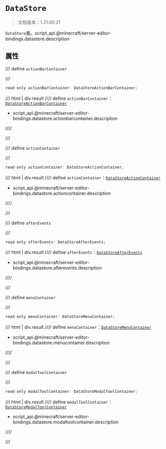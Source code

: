 # `DataStore`

> 文档版本：1.21.60.21

`DataStore`类。script_api.@minecraft/server-editor-bindings.datastore.description

## 属性

/// define
`actionBarContainer`


///

```js
read-only actionBarContainer: DataStoreActionBarContainer;
```

/// html | div.result
//// define
`actionBarContainer`：[`DataStoreActionBarContainer`](./datastoreactionbarcontainer.md)

- script_api.@minecraft/server-editor-bindings.datastore.actionbarcontainer.description


////

///


/// define
`actionContainer`


///

```js
read-only actionContainer: DataStoreActionContainer;
```

/// html | div.result
//// define
`actionContainer`：[`DataStoreActionContainer`](./datastoreactioncontainer.md)

- script_api.@minecraft/server-editor-bindings.datastore.actioncontainer.description


////

///


/// define
`afterEvents`


///

```js
read-only afterEvents: DataStoreAfterEvents;
```

/// html | div.result
//// define
`afterEvents`：[`DataStoreAfterEvents`](./datastoreafterevents.md)

- script_api.@minecraft/server-editor-bindings.datastore.afterevents.description


////

///


/// define
`menuContainer`


///

```js
read-only menuContainer: DataStoreMenuContainer;
```

/// html | div.result
//// define
`menuContainer`：[`DataStoreMenuContainer`](./datastoremenucontainer.md)

- script_api.@minecraft/server-editor-bindings.datastore.menucontainer.description


////

///


/// define
`modalToolContainer`


///

```js
read-only modalToolContainer: DataStoreModalToolContainer;
```

/// html | div.result
//// define
`modalToolContainer`：[`DataStoreModalToolContainer`](./datastoremodaltoolcontainer.md)

- script_api.@minecraft/server-editor-bindings.datastore.modaltoolcontainer.description


////

///


